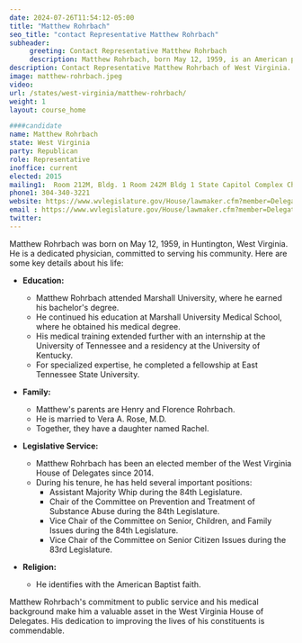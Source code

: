 ```yaml
---
date: 2024-07-26T11:54:12-05:00
title: "Matthew Rohrbach"
seo_title: "contact Representative Matthew Rohrbach"
subheader:
     greeting: Contact Representative Matthew Rohrbach
     description: Matthew Rohrbach, born May 12, 1959, is an American politician affiliated with the Republican Party. He serves in the West Virginia House of Delegates, representing District 26, and assumed office on December 1, 2022.
description: Contact Representative Matthew Rohrbach of West Virginia. Contact information for Matthew Rohrbach includes email address, phone number, and mailing address.
image: matthew-rohrbach.jpeg
video:
url: /states/west-virginia/matthew-rohrbach/
weight: 1
layout: course_home

####candidate
name: Matthew Rohrbach
state: West Virginia
party: Republican
role: Representative
inoffice: current
elected: 2015
mailing1:  Room 212M, Bldg. 1 Room 242M Bldg 1 State Capitol Complex Charleston, WV 25305
phone1: 304-340-3221
website: https://www.wvlegislature.gov/House/lawmaker.cfm?member=Delegate%20Rohrbach/
email : https://www.wvlegislature.gov/House/lawmaker.cfm?member=Delegate%20Rohrbach/
twitter:
---
```

Matthew Rohrbach was born on May 12, 1959, in Huntington, West Virginia. He is a dedicated physician, committed to serving his community. Here are some key details about his life:

- **Education:**
  - Matthew Rohrbach attended Marshall University, where he earned his bachelor's degree.
  - He continued his education at Marshall University Medical School, where he obtained his medical degree.
  - His medical training extended further with an internship at the University of Tennessee and a residency at the University of Kentucky.
  - For specialized expertise, he completed a fellowship at East Tennessee State University.

- **Family:**
  - Matthew's parents are Henry and Florence Rohrbach.
  - He is married to Vera A. Rose, M.D.
  - Together, they have a daughter named Rachel.

- **Legislative Service:**
  - Matthew Rohrbach has been an elected member of the West Virginia House of Delegates since 2014.
  - During his tenure, he has held several important positions:
    - Assistant Majority Whip during the 84th Legislature.
    - Chair of the Committee on Prevention and Treatment of Substance Abuse during the 84th Legislature.
    - Vice Chair of the Committee on Senior, Children, and Family Issues during the 84th Legislature.
    - Vice Chair of the Committee on Senior Citizen Issues during the 83rd Legislature.

- **Religion:**
  - He identifies with the American Baptist faith.

Matthew Rohrbach's commitment to public service and his medical background make him a valuable asset in the West Virginia House of Delegates. His dedication to improving the lives of his constituents is commendable.
